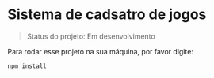 <h1> Sistema de cadsatro de jogos</h1>

> Status do projeto: Em desenvolvimento

Para rodar esse projeto na sua máquina, por favor digite:

```
npm install
```
